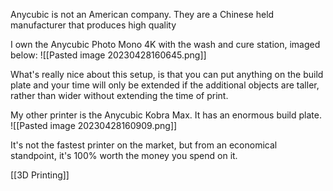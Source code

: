 
Anycubic is not an American company. They are a Chinese held manufacturer that produces high quality 

I own the Anycubic Photo Mono 4K  with the wash and cure station, imaged below: 
![[Pasted image 20230428160645.png]]

What's really nice about this setup, is that you can put anything on the build plate and your time will only be extended if the additional objects are taller, rather than wider without extending the time of print. 

My other printer is the Anycubic Kobra Max. It has an enormous build plate. 
![[Pasted image 20230428160909.png]]

It's not the fastest printer on the market, but from an economical standpoint, it's 100% worth the money you spend on it. 

[[3D Printing]]